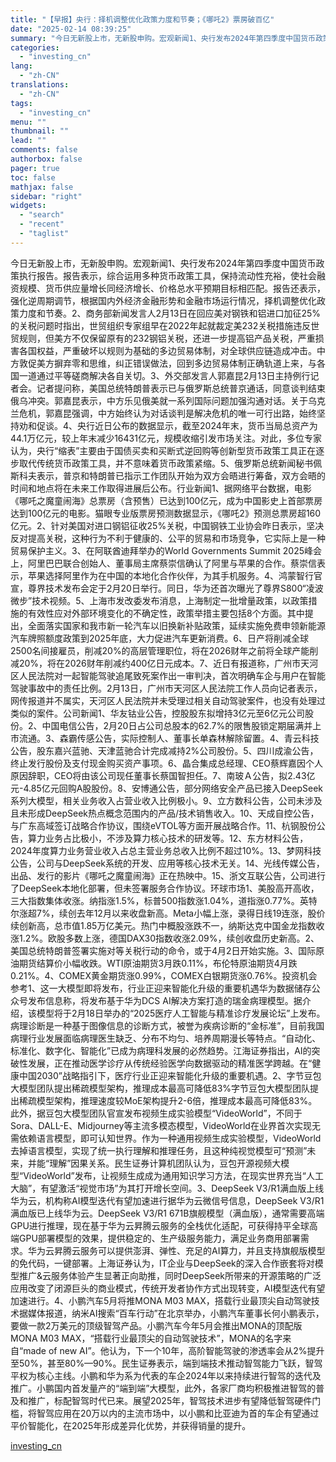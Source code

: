 ```yaml
---
title: "【早报】央行：择机调整优化政策力度和节奏；《哪吒2》票房破百亿"
date: "2025-02-14 08:39:25"
summary: "今日无新股上市，无新股申购。宏观新闻1、央行发布2024年第四季度中国货币政策执行报告。报告表示，..."
categories:
  - "investing_cn"
lang:
  - "zh-CN"
translations:
  - "zh-CN"
tags:
  - "investing_cn"
menu: ""
thumbnail: ""
lead: ""
comments: false
authorbox: false
pager: true
toc: false
mathjax: false
sidebar: "right"
widgets:
  - "search"
  - "recent"
  - "taglist"
---
```


今日无新股上市，无新股申购。宏观新闻1、央行发布2024年第四季度中国货币政策执行报告。报告表示，综合运用多种货币政策工具，保持流动性充裕，使社会融资规模、货币供应量增长同经济增长、价格总水平预期目标相匹配。报告还表示，强化逆周期调节，根据国内外经济金融形势和金融市场运行情况，择机调整优化政策力度和节奏。2、商务部新闻发言人2月13日在回应美对钢铁和铝进口加征25%的关税问题时指出，世贸组织专家组早在2022年起就裁定美232关税措施违反世贸规则，但美方不仅保留原有的232钢铝关税，还进一步提高铝产品关税，严重损害各国权益，严重破坏以规则为基础的多边贸易体制，对全球供应链造成冲击。中方敦促美方摒弃零和思维，纠正错误做法，回到多边贸易体制正确轨道上来，与各国一道通过平等磋商解决各自关切。3、外交部发言人郭嘉昆2月13日主持例行记者会。记者提问称，美国总统特朗普表示已与俄罗斯总统普京通话，同意谈判结束俄乌冲突。郭嘉昆表示，中方乐见俄美就一系列国际问题加强沟通对话。关于乌克兰危机，郭嘉昆强调，中方始终认为对话谈判是解决危机的唯一可行出路，始终坚持劝和促谈。4、央行近日公布的数据显示，截至2024年末，货币当局总资产为44.1万亿元，较上年末减少16431亿元，规模收缩引发市场关注。对此，多位专家认为，央行“缩表”主要由于国债买卖和买断式逆回购等创新型货币政策工具正在逐步取代传统货币政策工具，并不意味着货币政策紧缩。5、俄罗斯总统新闻秘书佩斯科夫表示，普京和特朗普已指示工作团队开始为双方会晤进行筹备，双方会晤的时间和地点将在未来工作取得进展后公布。行业新闻1、据网络平台数据，电影《哪吒之魔童闹海》总票房（含预售）已达到100亿元，成为中国影史上首部票房达到100亿元的电影。猫眼专业版票房预测数据显示，《哪吒2》预测总票房超160亿元。2、针对美国对进口钢铝征收25%关税，中国钢铁工业协会昨日表示，坚决反对提高关税，这种行为不利于健康的、公平的贸易和市场竞争，它实际上是一种贸易保护主义。3、在阿联酋迪拜举办的World Governments Summit 2025峰会上，阿里巴巴联合创始人、董事局主席蔡崇信确认了阿里与苹果的合作。蔡崇信表示，苹果选择阿里作为在中国的本地化合作伙伴，为其手机服务。4、鸿蒙智行官宣，尊界技术发布会定于2月20日举行。同日，华为还首次曝光了尊界S800“凌波微步”技术视频。5、上海市发改委发布消息，上海制定一批增量政策，以政策措施的有效性应对外部环境变化的不确定性，政策举措主要包括8个方面。其中提出，全面落实国家和我市新一轮汽车以旧换新补贴政策，延续实施免费申领新能源汽车牌照额度政策到2025年底，大力促进汽车更新消费。6、日产将削减全球2500名间接雇员，削减20%的高层管理职位，将在2026财年之前将全球产能削减20%，将在2026财年削减约400亿日元成本。7、近日有报道称，广州市天河区人民法院对一起智能驾驶追尾致死案作出一审判决，首次明确车企与用户在智能驾驶事故中的责任比例。2月13日，广州市天河区人民法院工作人员向记者表示，网传报道并不属实，天河区人民法院并未受理过相关自动驾驶案件，也没有处理过类似的案件。公司新闻1、华友钴业公告，控股股东拟增持3亿元至6亿元公司股份。2、中国电信公告，2月20日占公司总股本的62.7%的限售股锁定期届满并上市流通。3、森霸传感公告，实际控制人、董事长单森林解除留置。4、青云科技公告，股东嘉兴蓝驰、天津蓝驰合计完成减持2%公司股份。5、四川成渝公告，终止发行股份及支付现金购买资产事项。6、晶合集成总经理、CEO蔡辉嘉因个人原因辞职，CEO将由该公司现任董事长蔡国智担任。7、南玻Ａ公告，拟2.43亿元-4.85亿元回购A股股份。8、安博通公告，部分网络安全产品已接入DeepSeek系列大模型，相关业务收入占营业收入比例极小。9、立方数科公告，公司未涉及且未形成DeepSeek热点概念范围内的产品/技术销售收入。10、天成自控公告，与广东高域签订战略合作协议，围绕eVTOL等方面开展战略合作。11、杭钢股份公告，算力业务占比极小，不涉及算力核心技术的研发等。12、东方材料公告，2024年度算力业务营业收入占总主营业务总收入比例不超过10%。13、梦网科技公告，公司与DeepSeek系统的开发、应用等核心技术无关。14、光线传媒公告，出品、发行的影片《哪吒之魔童闹海》正在热映中。15、浙文互联公告，公司进行了DeepSeek本地化部署，但未签署服务合作协议。环球市场1、美股高开高收，三大指数集体收涨。纳指涨1.5%，标普500指数涨1.04%，道指涨0.77%。英特尔涨超7%，续创去年12月以来收盘新高。Meta小幅上涨，录得日线19连涨，股价续创新高，总市值1.85万亿美元。热门中概股涨跌不一，纳斯达克中国金龙指数收涨1.2%。欧股多数上涨，德国DAX30指数收涨2.09%，续创收盘历史新高。2、美国总统特朗普签署实施对等关税行动的命令，或于4月2日开始实施。3、国际原油期货结算价小幅收跌。WTI原油期货3月跌0.11%，布伦特原油期货4月跌0.21%。4、COMEX黄金期货涨0.99%，COMEX白银期货涨0.76%。投资机会参考1、这一大模型即将发布，行业正迎来智能化升级的重要机遇华为数据储存公众号发布信息称，将发布基于华为DCS AI解决方案打造的瑞金病理模型。据介绍，该模型将于2月18日举办的“2025医疗人工智能与精准诊疗发展论坛”上发布。病理诊断是一种基于图像信息的诊断方式，被誉为疾病诊断的“金标准”，目前我国病理行业发展面临病理医生缺乏、分布不均匀、培养周期漫长等特点。“自动化、标准化、数字化、智能化”已成为病理科发展的必然趋势。江海证券指出，AI的突破性发展，正在推动医学诊疗从传统经验医学向数据驱动的精准医学跨越。在“健康中国2030”战略指引下，医疗行业正迎来智能化升级的重要机遇。2、字节豆包大模型团队提出稀疏模型架构，推理成本最高可降低83%字节豆包大模型团队提出稀疏模型架构，推理速度较MoE架构提升2-6倍，推理成本最高可降低83%。此外，据豆包大模型团队官宣发布视频生成实验模型“VideoWorld”，不同于Sora、DALL-E、Midjourney等主流多模态模型，VideoWorld在业界首次实现无需依赖语言模型，即可认知世界。作为一种通用视频生成实验模型，VideoWorld去掉语言模型，实现了统一执行理解和推理任务，且这种纯视觉模型可“预测”未来，并能“理解”因果关系。民生证券计算机团队认为，豆包开源视频大模型“VideoWorld”发布，让视频生成成为通用知识学习方法，在现实世界充当“人工大脑”，有望激活“视觉市场”为其打开增长空间。3、DeepSeek V3/R1满血版上线华为云，机构称AI模型迭代有望加速进行据华为云微信号信息，DeepSeek V3/R1满血版已上线华为云。DeepSeek V3/R1 671B旗舰模型（满血版），通常需要高端GPU进行推理，现在基于华为云昇腾云服务的全栈优化适配，可获得持平全球高端GPU部署模型的效果，提供稳定的、生产级服务能力，满足业务商用部署需求。华为云昇腾云服务可以提供澎湃、弹性、充足的AI算力，并且支持旗舰版模型的免代码，一键部署。上海证券认为，IT企业与DeepSeek的深入合作嵌套将对模型推广&云服务体验产生显著正向助推，同时DeepSeek所带来的开源策略的广泛应用改变了闭源巨头的商业模式，传统开发者协作方式出现转变，AI模型迭代有望加速进行。4、小鹏汽车5月将推MONA M03 MAX，搭载行业最顶尖自动驾驶技术据媒体报道，纳米AI搜索“百车行动”在北京举办，小鹏汽车董事长何小鹏表示，要做一款2万美元的顶级智驾产品。小鹏汽车今年5月会推出MONA的顶配版MONA M03 MAX，“搭载行业最顶尖的自动驾驶技术”，MONA的名字来自“made of new AI”。他认为，下一个10年，高阶智能驾驶的渗透率会从2%提升至50%，甚至80%—90%。民生证券表示，端到端技术推动智驾能力飞跃，智驾平权为核心主线。小鹏和华为系为代表的车企2024年以来持续进行智驾的迭代及推广。小鹏国内首发量产的“端到端”大模型，此外，各家厂商均积极推进智驾的普及和推广，标配智驾时代已来。展望2025年，智驾技术进步有望降低智驾硬件门槛，将智驾应用在20万以内的主流市场中，以小鹏和比亚迪为首的车企有望通过平价智能化，在2025年形成差异化优势，并获得销量的提升。

[investing_cn](https://cn.investing.com/news/stock-market-news/article-2671143)
